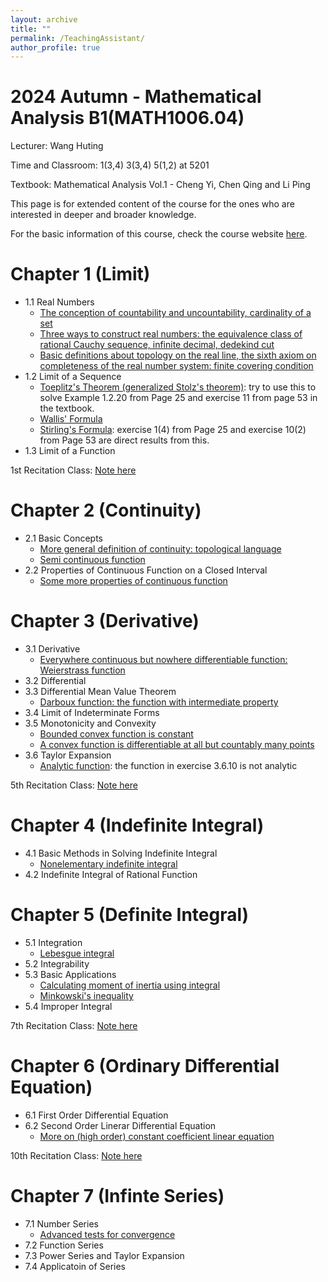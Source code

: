 ```yaml
---
layout: archive
title: ""
permalink: /TeachingAssistant/
author_profile: true
---
```



2024 Autumn - Mathematical Analysis B1(MATH1006.04)
======

Lecturer: Wang Huting 

Time and Classroom: 1(3,4) 3(3,4) 5(1,2) at 5201

Textbook: Mathematical Analysis Vol.1 - Cheng Yi, Chen Qing and Li Ping 

This page is for extended content of the course for the ones who are interested in deeper and broader knowledge.

For the basic information of this course, check the course website [here](https://passiflora-sago.github.io/24FallMAB1.html).

Chapter 1 (Limit)
======
* 1.1  Real Numbers
  * [The conception of countability and uncountability, cardinality of a set](http://LyuChangle2006.github.io/files/1.pdf)
  * [Three ways to construct real numbers: the equivalence class of rational Cauchy sequence, infinite decimal, dedekind cut](http://LyuChangle2006.github.io/files/2.pdf)
  * [Basic definitions about topology on the real line, the sixth axiom on completeness of the real number system: finite covering condition](http://LyuChangle2006.github.io/files/3.pdf)
* 1.2  Limit of a Sequence
  * [Toeplitz's Theorem (generalized Stolz's theorem)](https://zhuanlan.zhihu.com/p/29912566?utm_id=0): try to use this to solve Example 1.2.20 from Page 25 and exercise 11 from page 53 in the textbook.
  * [Wallis' Formula](https://baike.baidu.com/item/%E6%B2%83%E5%88%A9%E6%96%AF%E5%85%AC%E5%BC%8F/22784701?fr=ge_ala)
  * [Stirling's Formula](https://zhuanlan.zhihu.com/p/331906704): exercise 1(4) from Page 25 and exercise 10(2) from Page 53 are direct results from this.
* 1.3  Limit of a Function

1st Recitation Class: [Note here](http://LyuChangle2006.github.io/files/第1次习题课.pdf)

Chapter 2 (Continuity)
======
* 2.1 Basic Concepts
  *  [More general definition of continuity: topological language](https://zhuanlan.zhihu.com/p/370638571)
  *  [Semi continuous function](https://blog.csdn.net/weixin_45120088/article/details/104263935)
* 2.2 Properties of Continuous Function on a Closed Interval
  *  [Some more properties of continuous function](http://LyuChangle2006.github.io/files/4.pdf)

Chapter 3 (Derivative)
======
* 3.1 Derivative
  * [Everywhere continuous but nowhere differentiable function: Weierstrass function](http://LyuChangle2006.github.io/files/5.pdf)
* 3.2 Differential
* 3.3 Differential Mean Value Theorem
  * [Darboux function: the function with intermediate property](https://encyclopediaofmath.org/wiki/Darboux_property)
* 3.4 Limit of Indeterminate Forms
* 3.5 Monotonicity and Convexity
  * [Bounded convex function is constant](https://www.zhihu.com/question/263859516/answer/2598940423)
  * [A convex function is differentiable at all but countably many points](https://math.stackexchange.com/questions/946311/a-convex-function-is-differentiable-at-all-but-countably-many-points)
* 3.6 Taylor Expansion
  * [Analytic function](https://en.wikipedia.org/wiki/Analytic_function): the function in exercise 3.6.10 is not analytic

5th Recitation Class: [Note here](http://LyuChangle2006.github.io/files/第5次习题课讲义.pdf)


Chapter 4 (Indefinite Integral)
======
* 4.1 Basic Methods in Solving Indefinite Integral
  * [Nonelementary indefinite integral](https://web.archive.org/web/20160612175604/http://hubpages.com:80/education/List-of-Functions-You-Cannot-Integrate-No-Antiderivatives)
* 4.2 Indefinite Integral of Rational Function

Chapter 5 (Definite Integral)
======
* 5.1 Integration
  * [Lebesgue integral](https://baike.baidu.com/item/%E5%8B%92%E8%B4%9D%E6%A0%BC%E7%A7%AF%E5%88%86/966559?fr=ge_ala)
* 5.2 Integrability
* 5.3 Basic Applications
  * [Calculating moment of inertia using integral](https://zhuanlan.zhihu.com/p/466928586)
  * [Minkowski's inequality](https://en.wikipedia.org/wiki/Minkowski_inequality)
* 5.4 Improper Integral

7th Recitation Class: [Note here](http://LyuChangle2006.github.io/files/1_数分B1第七次习题课.pdf)


Chapter 6 (Ordinary Differential Equation)
======
* 6.1 First Order Differential Equation
* 6.2 Second Order Linerar Differential Equation
  *  [More on (high order) constant coefficient linear equation](http://LyuChangle2006.github.io/files/6.pdf)

10th Recitation Class: [Note here](http://LyuChangle2006.github.io/files/数分B1第十次习题课.pdf)

Chapter 7 (Infinte Series)
======
* 7.1 Number Series
  * [Advanced tests for convergence](https://www.whitman.edu/documents/Academics/Mathematics/2019/Fix-Gordon.pdf)
* 7.2 Function Series
* 7.3 Power Series and Taylor Expansion
* 7.4 Applicatoin of Series

